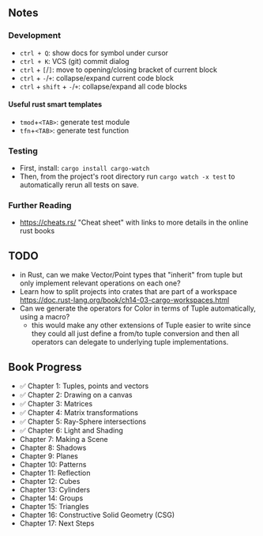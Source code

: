 ## Notes

### Development

- `ctrl + Q`: show docs for symbol under cursor
- `ctrl + K`: VCS (git) commit dialog
- `ctrl` + `[`/`]`: move to opening/closing bracket of current block
- `ctrl` + `-`/`+`: collapse/expand current code block
- `ctrl` + `shift` + `-`/`+`: collapse/expand all code blocks

#### Useful rust smart templates

- `tmod`+`<TAB>`: generate test module
- `tfn`+`<TAB>`: generate test function

### Testing

- First, install: `cargo install cargo-watch`
- Then, from the project's root directory run `cargo watch -x test` to automatically rerun all tests on save.

### Further Reading

- https://cheats.rs/ "Cheat sheet" with links to more details in the online rust books

## TODO

- in Rust, can we make Vector/Point types that "inherit" from tuple but only implement relevant operations on each one?
- Learn how to split projects into crates that are part of a
  workspace https://doc.rust-lang.org/book/ch14-03-cargo-workspaces.html
- Can we generate the operators for Color in terms of Tuple automatically, using a macro?
    - this would make any other extensions of Tuple easier to write since they could all just define a from/to tuple
      conversion and then all operators can delegate to underlying tuple implementations.

## Book Progress

- ✅ Chapter 1: Tuples, points and vectors
- ✅ Chapter 2: Drawing on a canvas
- ✅ Chapter 3: Matrices
- ✅ Chapter 4: Matrix transformations
- ✅ Chapter 5: Ray-Sphere intersections
- ✅ Chapter 6: Light and Shading
- Chapter 7: Making a Scene
- Chapter 8: Shadows
- Chapter 9: Planes
- Chapter 10: Patterns
- Chapter 11: Reflection
- Chapter 12: Cubes
- Chapter 13: Cylinders
- Chapter 14: Groups
- Chapter 15: Triangles
- Chapter 16: Constructive Solid Geometry (CSG)
- Chapter 17: Next Steps
